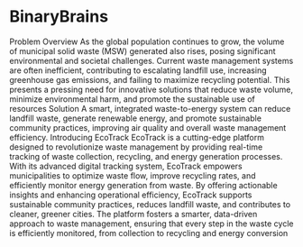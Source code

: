 # BinaryBrains
Problem Overview
 As the global population continues to grow, the volume of municipal solid 
waste (MSW) generated also rises, posing significant environmental and 
societal challenges. Current waste management systems are often 
inefficient, contributing to escalating landfill use, increasing greenhouse 
gas emissions, and failing to maximize recycling potential. This presents a 
pressing need for innovative solutions that reduce waste volume, minimize 
environmental harm, and promote the sustainable use of resources
Solution
 A smart, integrated waste-to-energy system can reduce landfill 
waste, generate renewable energy, and promote sustainable 
community practices, improving air quality and overall waste 
management efficiency.
 Introducing EcoTrack
 EcoTrack is a cutting-edge platform designed to revolutionize 
waste management by providing real-time tracking of waste 
collection, recycling, and energy generation processes. With its 
advanced digital tracking system, EcoTrack empowers 
municipalities to optimize waste flow, improve recycling rates, and 
efficiently monitor energy generation from waste. By offering 
actionable insights and enhancing operational efficiency, EcoTrack
 supports sustainable community practices, reduces landfill waste, 
and contributes to cleaner, greener cities. The platform fosters a 
smarter, data-driven approach to waste management, ensuring 
that every step in the waste cycle is efficiently monitored, from 
collection to recycling and energy conversion
